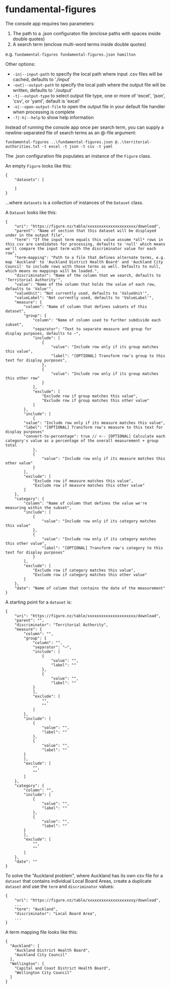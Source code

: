 # fundamental-figures

The console app requires two parameters:

1. The path to a .json configuraton file (enclose paths with spaces inside double quotes)
2. A search term (enclose multi-word terms inside double quotes)

e.g. `fundamental-figures fundamental-figures.json hamilton`

Other options:
- `-in|--input-path` to specify the local path where input .csv files will be cached, defaults to './input'
- `-out|--output-path` to specify the local path where the output file will be written, defaults to './output'
- `-t|--output-type` to select output file type, one or more of 'excel', 'json', 'csv', or 'yaml', default is 'excel'
- `-o|--open-output-file` to open the output file in your default file handler when processing is complete
- `-?|-h|--help` to show help information

Instead of running the console app once per search term, you can supply a newline-separated file of search terms as an @-file argument:

`fundamental-figures ..\fundamental-figures.json @..\territorial-authorities.txt -t excel -t json -t csv -t yaml`

The .json configuration file populates an instance of the `Figure` class. 

An empty `Figure` looks like this:

```
{
    "datasets": [
        
    ]
}
```

…where `datasets` is a collection of instances of the `Dataset` class. 

A `Dataset` looks like this:

```
{
    "uri": "https://figure.nz/table/xxxxxxxxxxxxxxxxxxxxx/download",
    "parent": "Name of section that this dataset will be displayed under in the output file",
    "term": "If the input term equals this value assume *all* rows in this csv are candidates for processing, defaults to 'null' which means we'll compare the input term with the discriminator value for each row",
    "term-mapping": "Path to a file that defines alternate terms, e.g. map 'Auckland' to 'Auckland District Health Board' and 'Auckland City Council' to include rows with those terms as well. Defaults to null, which means no mappings will be loaded.",
    "discriminator": "Name of the column that we search, defaults to 'Territorial Authority'",
    "value": "Name of the column that holds the value of each row, defaults to 'Value'",
    "valueUnit": "Not currently used, defaults to 'ValueUnit'",
    "valueLabel": "Not currently used, defaults to 'ValueLabel'",
    "measure": {
        "column": "Name of column that defines subsets of this dataset",
        "group": {
            "column": "Name of column used to further subdivide each subset",
            "separator": "Text to separate measure and group for display purposes, defaults to —",
            "include": [
                {
                    "value": "Include row only if its group matches this value",
                    "label": "[OPTIONAL] Transform row's group to this text for display purposes",					
                },
                {
                    "value": "Include row only if its group matches this other row"
                }
            ],
            "exclude": [
                "Exclude row if group matches this value",
                "Exclude row if group matches this other value"
            ]
        },
        "include": [
            {
		"value": "Include row only if its measure matches this value",
		"label": "[OPTIONAL] Transform row's measure to this text for display purposes"
		"convert-to-percentage": true // <-- [OPTIONAL] Calculate each category's value as a percentage of the overall measurement + group total
            },
            {
                "value": "Include row only if its measure matches this other value"
            }
        ],
        "exclude": [
            "Exclude row if measure matches this value",
            "Exclude row if measure matches this other value"
        ]
    },
    "category": {
        "column": "Name of column that defines the value we're measuring within the subset",
        "include": [
            {
                "value": "Include row only if its category matches this value"
            },
            {
                "value": "Include row only if its category matches this other value",
                "label": "[OPTIONAL] Transform row's category to this text for display purposes"
            }
        ],
        "exclude": [
            "Exclude row if category matches this value",
            "Exclude row if category matches this other value"
        ]
    },
    "date": "Name of column that contains the date of the measurement"
}
```

A starting point for a `dataset` is:

```
{
    "uri": "https://figure.nz/table/xxxxxxxxxxxxxxxxxxxxx/download",
    "parent": "",
    "discriminator": "Territorial Authority",
    "measure": {
        "column": "",
        "group": {
            "column": "",
            "separator": "—",
            "include": [
                {
                    "value": "",
                    "label": ""
                },
                {
                    "value": "",
                    "label": ""
            }
            ],
            "exclude": [
                "",
                ""
            ]
        },
        "include": [
            {
                "value": "",
                "label": ""
            },
            {
                "value": "",
                "label": ""
        }
        ],
        "exclude": [
            "",
            ""
        ]
    },
    "category": {
        "column": "",
        "include": [
            {
                "value": "",
                "label": ""
            },
            {
                "value": "",
                "label": ""
        }
        ],
        "exclude": [
            "",
            ""
        ]
    },
    "date": ""
}
```

To solve the "Auckland problem", where Auckland has its own csv file for a `dataset` that contains individual Local Board Areas, create a duplicate `dataset` and use the `term` and `discriminator` values:

```
{
    "uri": "https://figure.nz/table/xxxxxxxxxxxxxxxxxxxxy/download",
    ...
    "term": "Auckland",
    "discriminator": "Local Board Area",
    ...
}

```

A term mapping file looks like this:

```
{
  "Auckland": [
    "Auckland District Health Board",
    "Auckland City Council"
  ],
  "Wellington": [
    "Capital and Coast District Health Board",
    "Wellington City Council"
  ]
}
```
